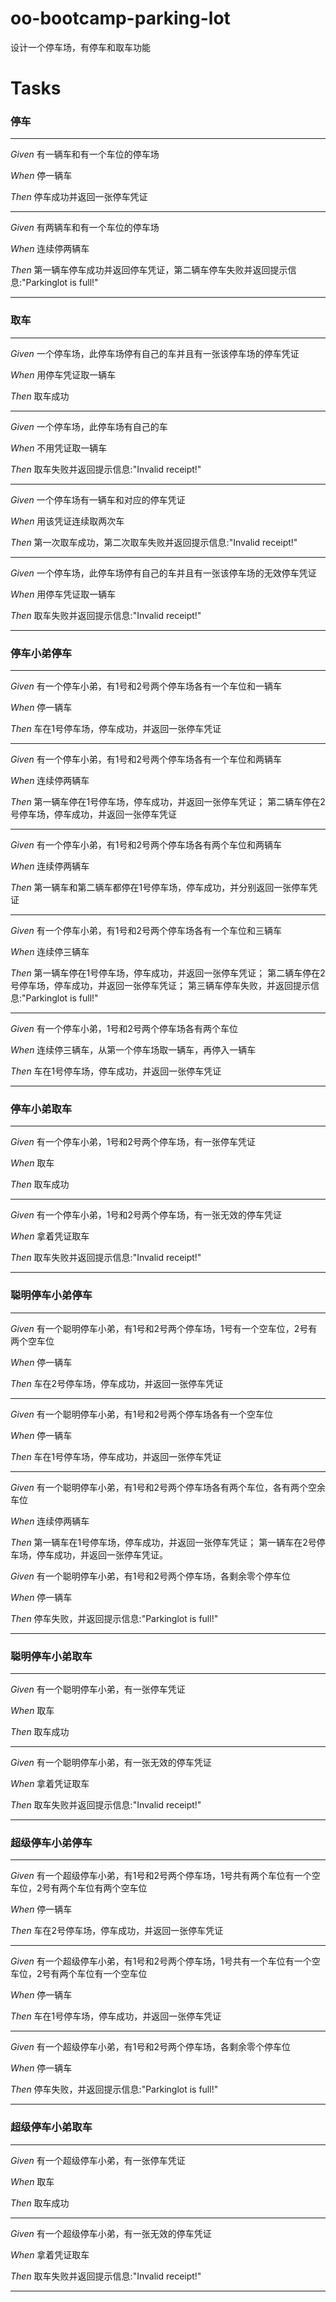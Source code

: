 # oo-bootcamp-parking-lot
设计一个停车场，有停车和取车功能

# Tasks

### 停车
---
*Given* 有一辆车和有一个车位的停车场

*When* 停一辆车

*Then* 停车成功并返回一张停车凭证

---

*Given* 有两辆车和有一个车位的停车场

*When* 连续停两辆车

*Then* 第一辆车停车成功并返回停车凭证，第二辆车停车失败并返回提示信息:"Parkinglot is full!"

---

### 取车

---
*Given* 一个停车场，此停车场停有自己的车并且有一张该停车场的停车凭证

*When* 用停车凭证取一辆车

*Then* 取车成功

---

*Given* 一个停车场，此停车场有自己的车

*When* 不用凭证取一辆车

*Then* 取车失败并返回提示信息:"Invalid receipt!"

---

*Given* 一个停车场有一辆车和对应的停车凭证

*When* 用该凭证连续取两次车

*Then* 第一次取车成功，第二次取车失败并返回提示信息:"Invalid receipt!"

---

*Given* 一个停车场，此停车场停有自己的车并且有一张该停车场的无效停车凭证

*When* 用停车凭证取一辆车

*Then* 取车失败并返回提示信息:"Invalid receipt!"

---

### 停车小弟停车

---
*Given* 有一个停车小弟，有1号和2号两个停车场各有一个车位和一辆车

*When* 停一辆车

*Then* 车在1号停车场，停车成功，并返回一张停车凭证

---

*Given* 有一个停车小弟，有1号和2号两个停车场各有一个车位和两辆车

*When* 连续停两辆车

*Then* 第一辆车停在1号停车场，停车成功，并返回一张停车凭证；
        第二辆车停在2号停车场，停车成功，并返回一张停车凭证
        
---

*Given* 有一个停车小弟，有1号和2号两个停车场各有两个车位和两辆车

*When* 连续停两辆车

*Then* 第一辆车和第二辆车都停在1号停车场，停车成功，并分别返回一张停车凭证
        
---

*Given* 有一个停车小弟，有1号和2号两个停车场各有一个车位和三辆车

*When* 连续停三辆车

*Then* 第一辆车停在1号停车场，停车成功，并返回一张停车凭证；
        第二辆车停在2号停车场，停车成功，并返回一张停车凭证；
        第三辆车停车失败，并返回提示信息:"Parkinglot is full!"

---

*Given* 有一个停车小弟，1号和2号两个停车场各有两个车位

*When* 连续停三辆车，从第一个停车场取一辆车，再停入一辆车

*Then* 车在1号停车场，停车成功，并返回一张停车凭证

---
### 停车小弟取车

---
*Given* 有一个停车小弟，1号和2号两个停车场，有一张停车凭证

*When* 取车

*Then* 取车成功

---
*Given* 有一个停车小弟，1号和2号两个停车场，有一张无效的停车凭证

*When* 拿着凭证取车

*Then* 取车失败并返回提示信息:"Invalid receipt!"

---

### 聪明停车小弟停车

---
*Given* 有一个聪明停车小弟，有1号和2号两个停车场，1号有一个空车位，2号有两个空车位

*When* 停一辆车

*Then* 车在2号停车场，停车成功，并返回一张停车凭证

---

*Given* 有一个聪明停车小弟，有1号和2号两个停车场各有一个空车位

*When* 停一辆车

*Then* 车在1号停车场，停车成功，并返回一张停车凭证

---

*Given* 有一个聪明停车小弟，有1号和2号两个停车场各有两个车位，各有两个空余车位

*When* 连续停两辆车

*Then* 第一辆车在1号停车场，停车成功，并返回一张停车凭证；
        第一辆车在2号停车场，停车成功，并返回一张停车凭证。

*Given* 有一个聪明停车小弟，有1号和2号两个停车场，各剩余零个停车位

*When* 停一辆车

*Then* 停车失败，并返回提示信息:"Parkinglot is full!"


---
### 聪明停车小弟取车

---
*Given* 有一个聪明停车小弟，有一张停车凭证

*When* 取车

*Then* 取车成功

---
*Given* 有一个聪明停车小弟，有一张无效的停车凭证

*When* 拿着凭证取车

*Then* 取车失败并返回提示信息:"Invalid receipt!"

---

### 超级停车小弟停车

---
*Given* 有一个超级停车小弟，有1号和2号两个停车场，1号共有两个车位有一个空车位，2号有两个车位有两个空车位

*When* 停一辆车

*Then* 车在2号停车场，停车成功，并返回一张停车凭证

---

*Given* 有一个超级停车小弟，有1号和2号两个停车场，1号共有一个车位有一个空车位，2号有两个车位有一个空车位

*When* 停一辆车

*Then* 车在1号停车场，停车成功，并返回一张停车凭证

---

*Given* 有一个超级停车小弟，有1号和2号两个停车场，各剩余零个停车位

*When* 停一辆车

*Then* 停车失败，并返回提示信息:"Parkinglot is full!"


---
### 超级停车小弟取车

---
*Given* 有一个超级停车小弟，有一张停车凭证

*When* 取车

*Then* 取车成功

---
*Given* 有一个超级停车小弟，有一张无效的停车凭证

*When* 拿着凭证取车

*Then* 取车失败并返回提示信息:"Invalid receipt!"

---

